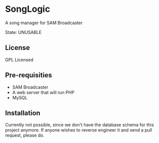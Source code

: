 SongLogic
=========

A song manager for SAM Broadcaster

State: UNUSABLE

## License

GPL Licensed

## Pre-requisities

 * SAM Broadcaster
 * A web server that will run PHP
 * MySQL
 
## Installation

Currently not possible, since we don't have the database schema for this project anymore.  If anyone wishes to reverse engineer it and send a pull request, please do.
